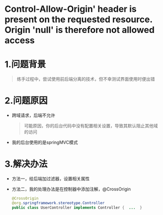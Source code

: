 # Control-Allow-Origin' header is present on the requested resource. Origin 'null' is therefore not allowed access

# 1.问题背景

> 练手过程中，尝试使用前后端分离的技术，但不幸测试界面使用时便出错

# 2.问题原因

- 跨域请求，后端不允许

  > 可能原因，你的后台代码中没有配置相关设置，导致其默认阻止其他域的访问

- 我的后台使用的是springMVC模式

# 3.解决办法

- 方法一，给后端加过滤器，设置相关属性

- 方法二，我的处理办法是在控制器中添加注解，@CrossOrigin

  ```java
  @CrossOrigin
  @org.springframework.stereotype.Controller
  public class UserController implements Controller {  ...  }
  ```